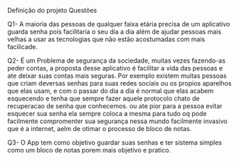 Definiçâo do projeto Questões

Q1- A maioria das pessoas de qualquer faixa etária precisa de um aplicativo guarda senha pois facilitaria o seu dia a dia além de ajudar pessoas mais velhas a usar as tecnologias que não estão acostumadas com mais facilicade.

Q2- É um Problema de segurança da sociedade, muitas vezes fazendo-as peder contas, a proposta desse aplicativo é facilitar a vida das pessoas e ate deixar suas contas mais seguras. Por exemplo existem muitas pessoas que criam deversas senhas para suas redes sociais ou os propios aparelhos que elas usam, e com o passar do dia a dia é normal que elas acabem esquecendo e tenha que sempre fazer aquele protocolo chato de recuperacao de senha que conhecemos. ou ate pior para a pessoa evitar esquecer sua senha ela sempre coloca a mesma para tudo oq pode facilmente compromenter sua segurança nessa mundo facilmente invasivo que é a internet, aelm de otimar o processo de bloco de notas.

Q3- O App tem como objetivo guardar suas senhas e ter sistema simples como um bloco de notas porem mais objetivo e pratico.
